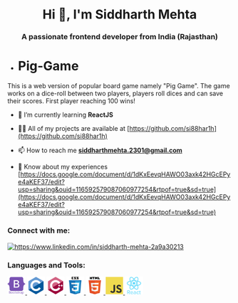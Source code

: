 <h1 align="center">Hi 👋, I'm Siddharth Mehta</h1>
<h3 align="center">A passionate frontend developer from India (Rajasthan)</h3>

- # Pig-Game
This is a web version of popular board game namely "Pig Game". The game works on a dice-roll between two players, players roll dices and can save their scores. First player reaching 100 wins! 

- 🌱 I’m currently learning **ReactJS**

- 👨‍💻 All of my projects are available at [https://github.com/si88har1h](https://github.com/si88har1h)

- 📫 How to reach me **siddharthmehta.2301@gmail.com**

- 📄 Know about my experiences [https://docs.google.com/document/d/1dKxEevqHAWO03axk42HGcEPye4aKEF37/edit?usp=sharing&ouid=116592579087060977254&rtpof=true&sd=true](https://docs.google.com/document/d/1dKxEevqHAWO03axk42HGcEPye4aKEF37/edit?usp=sharing&ouid=116592579087060977254&rtpof=true&sd=true)

<h3 align="left">Connect with me:</h3>
<p align="left">
<a href="https://linkedin.com/in/https://www.linkedin.com/in/siddharth-mehta-2a9a30213" target="blank"><img align="center" src="https://raw.githubusercontent.com/rahuldkjain/github-profile-readme-generator/master/src/images/icons/Social/linked-in-alt.svg" alt="https://www.linkedin.com/in/siddharth-mehta-2a9a30213" height="30" width="40" /></a>
</p>

<h3 align="left">Languages and Tools:</h3>
<p align="left"> <a href="https://getbootstrap.com" target="_blank" rel="noreferrer"> <img src="https://raw.githubusercontent.com/devicons/devicon/master/icons/bootstrap/bootstrap-plain-wordmark.svg" alt="bootstrap" width="40" height="40"/> </a> <a href="https://www.cprogramming.com/" target="_blank" rel="noreferrer"> <img src="https://raw.githubusercontent.com/devicons/devicon/master/icons/c/c-original.svg" alt="c" width="40" height="40"/> </a> <a href="https://www.w3schools.com/cpp/" target="_blank" rel="noreferrer"> <img src="https://raw.githubusercontent.com/devicons/devicon/master/icons/cplusplus/cplusplus-original.svg" alt="cplusplus" width="40" height="40"/> </a> <a href="https://www.w3schools.com/css/" target="_blank" rel="noreferrer"> <img src="https://raw.githubusercontent.com/devicons/devicon/master/icons/css3/css3-original-wordmark.svg" alt="css3" width="40" height="40"/> </a> <a href="https://www.w3.org/html/" target="_blank" rel="noreferrer"> <img src="https://raw.githubusercontent.com/devicons/devicon/master/icons/html5/html5-original-wordmark.svg" alt="html5" width="40" height="40"/> </a> <a href="https://developer.mozilla.org/en-US/docs/Web/JavaScript" target="_blank" rel="noreferrer"> <img src="https://raw.githubusercontent.com/devicons/devicon/master/icons/javascript/javascript-original.svg" alt="javascript" width="40" height="40"/> </a> <a href="https://reactjs.org/" target="_blank" rel="noreferrer"> <img src="https://raw.githubusercontent.com/devicons/devicon/master/icons/react/react-original-wordmark.svg" alt="react" width="40" height="40"/> </a> </p>
